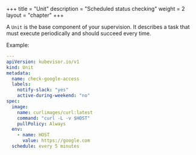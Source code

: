 +++
title = "Unit"
description = "Scheduled status checking"
weight = 2
layout = "chapter"
+++

A `Unit` is the base component of your supervision. It describes a task that
must execute periodically and should succeed every time.

Example:

```yaml
---
apiVersion: kubevisor.io/v1
kind: Unit
metadata:
  name: check-google-access
  labels:
    notify-slack: "yes"
    active-during-weekend: "no"
spec:
  image:
    name: curlimages/curl:latest
    command: "curl -L -v $HOST"
    pullPolicy: Always
  env:
    - name: HOST
      value: https://google.com
  schedule: every 5 minutes
```

